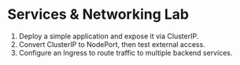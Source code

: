 # Services & Networking Lab

1. Deploy a simple application and expose it via ClusterIP.
2. Convert ClusterIP to NodePort, then test external access.
3. Configure an Ingress to route traffic to multiple backend services.
